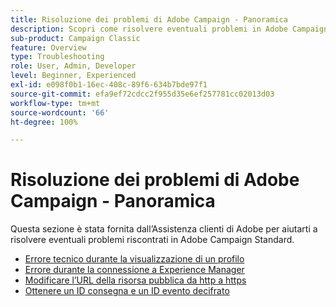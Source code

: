 ```yaml
---
title: Risoluzione dei problemi di Adobe Campaign - Panoramica
description: Scopri come risolvere eventuali problemi in Adobe Campaign.
sub-product: Campaign Classic
feature: Overview
type: Troubleshooting
role: User, Admin, Developer
level: Beginner, Experienced
exl-id: e098f0b1-16ec-408c-89f6-634b7bde97f1
source-git-commit: efa9ef72cdcc2f955d35e6ef257781cc02013d03
workflow-type: tm+mt
source-wordcount: '66'
ht-degree: 100%

---
```


# Risoluzione dei problemi di Adobe Campaign - Panoramica

Questa sezione è stata fornita dall’Assistenza clienti di Adobe per aiutarti a risolvere eventuali problemi riscontrati in Adobe Campaign Standard.

* [Errore tecnico durante la visualizzazione di un profilo](/help/troubleshoot/technical-error-while-viewing-profile.md)
* [Errore durante la connessione a Experience Manager](/help/troubleshoot/error-aem-connection.md)
* [Modificare l’URL della risorsa pubblica da http a https](/help/troubleshoot/change-public-resource-url.md)
* [Ottenere un ID consegna e un ID evento decifrato](/help/troubleshoot/decrypted-eventid-and-deliveryid.md)

